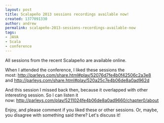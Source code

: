 ```yaml
---
layout: post
title: Scalapeño 2013 sessions recordings available now!
created: 1377091330
author: andrew
permalink: scalapeño-2013-sessions-recordings-available-now
tags:
- JAVA
- Scala
- conference
---
```

<p>All sessions from the recent Scalape&ntilde;o are available online.</p>
<p>When I attended the conference, I liked these sessions the most:&nbsp;<a href="http://parleys.com/share.html#play/52076d7fe4b0f42506c2a3e8">http://parleys.com/share.html#play/52076d7fe4b0f42506c2a3e8</a> and&nbsp;<a href="http://parleys.com/share.html#play/520a25c7e4b06de8a0ad962d">http://parleys.com/share.html#play/520a25c7e4b06de8a0ad962d</a></p>
<p>And this session I missed back then, because it overlapped with other interesting session. So I can listen it now:&nbsp;<a href="http://parleys.com/play/5211024fe4b06de8a0ad9660/chapter0/about">http://parleys.com/play/5211024fe4b06de8a0ad9660/chapter0/about</a></p>
<p>Enjoy, and please comment if you liked these or other sessions. Or, maybe, you disagree with something said there? Let&#39;s discuss it!</p>
